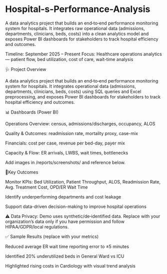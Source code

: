 # Hospital-s-Performance-Analysis
A data analytics project that builds an end‑to‑end performance monitoring system for hospitals. It integrates raw operational data (admissions, departments, clinicians, beds, costs) into a clean analytics model and exposes Power BI dashboards for stakeholders to track hospital efficiency and outcomes.

Timeline: September 2025 – Present
Focus: Healthcare operations analytics — patient flow, bed utilization, cost of care, wait-time analysis

🩺 Project Overview

A data analytics project that builds an end‑to‑end performance monitoring system for hospitals. It integrates operational data (admissions, departments, clinicians, beds, costs) using SQL queries and Excel preprocessing, and exposes Power BI dashboards for stakeholders to track hospital efficiency and outcomes.

📊 Dashboards (Power BI)

Operations Overview: census, admissions/discharges, occupancy, ALOS

Quality & Outcomes: readmission rate, mortality proxy, case-mix

Financials: cost per case, revenue per bed-day, payer mix

Capacity & Flow: ER arrivals, LWBS, wait times, bottlenecks

Add images in /reports/screenshots/ and reference below.

📁Key Outcomes

Monitor KPIs: Bed Utilization, Patient Throughput, ALOS, Readmission Rate, Avg. Treatment Cost, OPD/ER Wait Time

Identify underperforming departments and cost leakage

Support data-driven decision-making to improve hospital operations

⚠️ Data Privacy: Demo uses synthetic/de‑identified data. Replace with your organization’s data only if you have permission and follow HIPAA/GDPR/local regulations.


✅ Sample Results (replace with your metrics)

Reduced average ER wait time reporting error to ±5 minutes

Identified 20% underutilized beds in General Ward vs ICU

Highlighted rising costs in Cardiology with visual trend analysis
